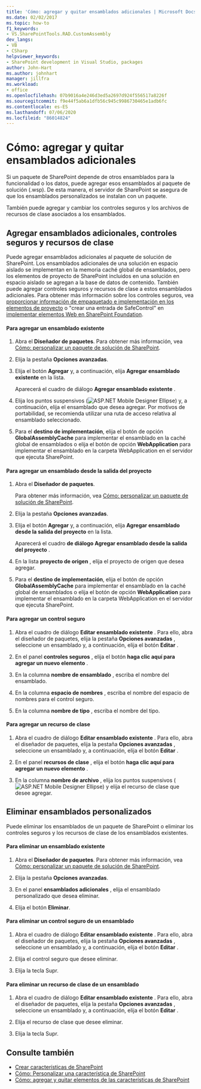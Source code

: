 ```yaml
---
title: 'Cómo: agregar y quitar ensamblados adicionales | Microsoft Docs'
ms.date: 02/02/2017
ms.topic: how-to
f1_keywords:
- VS.SharePointTools.RAD.CustomAssembly
dev_langs:
- VB
- CSharp
helpviewer_keywords:
- SharePoint development in Visual Studio, packages
author: John-Hart
ms.author: johnhart
manager: jillfra
ms.workload:
- office
ms.openlocfilehash: 07b9016a4e246d3ed5a2697d924f556517a8226f
ms.sourcegitcommit: f9e44f5ab6a1dfb56c945c9986730465e1adb6fc
ms.contentlocale: es-ES
ms.lasthandoff: 07/06/2020
ms.locfileid: "86014824"
---
```

# <a name="how-to-add-and-remove-additional-assemblies"></a>Cómo: agregar y quitar ensamblados adicionales
  Si un paquete de SharePoint depende de otros ensamblados para la funcionalidad o los datos, puede agregar esos ensamblados al paquete de solución (.wsp). De esta manera, el servidor de SharePoint se asegura de que los ensamblados personalizados se instalan con un paquete.

 También puede agregar y cambiar los controles seguros y los archivos de recursos de clase asociados a los ensamblados.

## <a name="add-additional-assemblies-safe-controls-and-class-resources"></a>Agregar ensamblados adicionales, controles seguros y recursos de clase
 Puede agregar ensamblados adicionales al paquete de solución de SharePoint. Los ensamblados adicionales de una solución en espacio aislado se implementan en la memoria caché global de ensamblados, pero los elementos de proyecto de SharePoint incluidos en una solución en espacio aislado se agregan a la base de datos de contenido. También puede agregar controles seguros y recursos de clase a estos ensamblados adicionales. Para obtener más información sobre los controles seguros, vea [proporcionar información de empaquetado e implementación en los elementos de proyecto](../sharepoint/providing-packaging-and-deployment-information-in-project-items.md) o "crear una entrada de SafeControl" en [implementar elementos Web en SharePoint Foundation](/previous-versions/office/developer/sharepoint-2010/cc768621(v=office.14)).

#### <a name="to-add-an-existing-assembly"></a>Para agregar un ensamblado existente

1. Abra el **Diseñador de paquetes**. Para obtener más información, vea [Cómo: personalizar un paquete de solución de SharePoint](../sharepoint/how-to-customize-a-sharepoint-solution-package.md).

2. Elija la pestaña **Opciones avanzadas**.

3. Elija el botón **Agregar** y, a continuación, elija **Agregar ensamblado existente** en la lista.

     Aparecerá el cuadro de diálogo **Agregar ensamblado existente** .

4. Elija los puntos suspensivos (![ASP.NET Mobile Designer Ellipse](../sharepoint/media/mwellipsis.gif "Elipse del Diseñador de ASP.NET Mobile")) y, a continuación, elija el ensamblado que desea agregar. Por motivos de portabilidad, se recomienda utilizar una ruta de acceso relativa al ensamblado seleccionado.

5. Para el **destino de implementación**, elija el botón de opción **GlobalAssemblyCache** para implementar el ensamblado en la caché global de ensamblados o elija el botón de opción **WebApplication** para implementar el ensamblado en la carpeta WebApplication en el servidor que ejecuta SharePoint.

#### <a name="to-add-an-assembly-from-project-output"></a>Para agregar un ensamblado desde la salida del proyecto

1. Abra el **Diseñador de paquetes**.

     Para obtener más información, vea [Cómo: personalizar un paquete de solución de SharePoint](../sharepoint/how-to-customize-a-sharepoint-solution-package.md).

2. Elija la pestaña **Opciones avanzadas**.

3. Elija el botón **Agregar** y, a continuación, elija **Agregar ensamblado desde la salida del proyecto** en la lista.

     Aparecerá el cuadro **de diálogo Agregar ensamblado desde la salida del proyecto** .

4. En la lista **proyecto de origen** , elija el proyecto de origen que desea agregar.

5. Para el **destino de implementación**, elija el botón de opción **GlobalAssemblyCache** para implementar el ensamblado en la caché global de ensamblados o elija el botón de opción **WebApplication** para implementar el ensamblado en la carpeta WebApplication en el servidor que ejecuta SharePoint.

#### <a name="to-add-a-safe-control"></a>Para agregar un control seguro

1. Abra el cuadro de diálogo **Editar ensamblado existente** . Para ello, abra el diseñador de paquetes, elija la pestaña **Opciones avanzadas** , seleccione un ensamblado y, a continuación, elija el botón **Editar** .

2. En el panel **controles seguros** , elija el botón **haga clic aquí para agregar un nuevo elemento** .

3. En la columna **nombre de ensamblado** , escriba el nombre del ensamblado.

4. En la columna **espacio de nombres** , escriba el nombre del espacio de nombres para el control seguro.

5. En la columna **nombre de tipo** , escriba el nombre del tipo.

#### <a name="to-add-a-class-resource"></a>Para agregar un recurso de clase

1. Abra el cuadro de diálogo **Editar ensamblado existente** . Para ello, abra el diseñador de paquetes, elija la pestaña **Opciones avanzadas** , seleccione un ensamblado y, a continuación, elija el botón **Editar** .

2. En el panel **recursos de clase** , elija el botón **haga clic aquí para agregar un nuevo elemento** .

3. En la columna **nombre de archivo** , elija los puntos suspensivos (![ASP.NET Mobile Designer Ellipse](../sharepoint/media/mwellipsis.gif "Elipse del Diseñador de ASP.NET Mobile")) y elija el recurso de clase que desee agregar.

## <a name="delete-custom-assemblies"></a>Eliminar ensamblados personalizados
 Puede eliminar los ensamblados de un paquete de SharePoint o eliminar los controles seguros y los recursos de clase de los ensamblados existentes.

#### <a name="to-delete-an-existing-assembly"></a>Para eliminar un ensamblado existente

1. Abra el **Diseñador de paquetes**. Para obtener más información, vea [Cómo: personalizar un paquete de solución de SharePoint](../sharepoint/how-to-customize-a-sharepoint-solution-package.md).

2. Elija la pestaña **Opciones avanzadas**.

3. En el panel **ensamblados adicionales** , elija el ensamblado personalizado que desea eliminar.

4. Elija el botón **Eliminar**.

#### <a name="to-delete-a-safe-control-for-an-assembly"></a>Para eliminar un control seguro de un ensamblado

1. Abra el cuadro de diálogo **Editar ensamblado existente** . Para ello, abra el diseñador de paquetes, elija la pestaña **Opciones avanzadas** , seleccione un ensamblado y, a continuación, elija el botón **Editar** .

2. Elija el control seguro que desee eliminar.

3. Elija la tecla Supr.

#### <a name="to-delete-a-class-resource-for-an-assembly"></a>Para eliminar un recurso de clase de un ensamblado

1. Abra el cuadro de diálogo **Editar ensamblado existente** . Para ello, abra el diseñador de paquetes, elija la pestaña **Opciones avanzadas** , seleccione un ensamblado y, a continuación, elija el botón **Editar** .

2. Elija el recurso de clase que desee eliminar.

3. Elija la tecla Supr.

## <a name="see-also"></a>Consulte también
- [Crear características de SharePoint](../sharepoint/creating-sharepoint-features.md)
- [Cómo: Personalizar una característica de SharePoint](../sharepoint/how-to-customize-a-sharepoint-feature.md)
- [Cómo: agregar y quitar elementos de las características de SharePoint](../sharepoint/how-to-add-and-remove-items-to-sharepoint-features.md)
